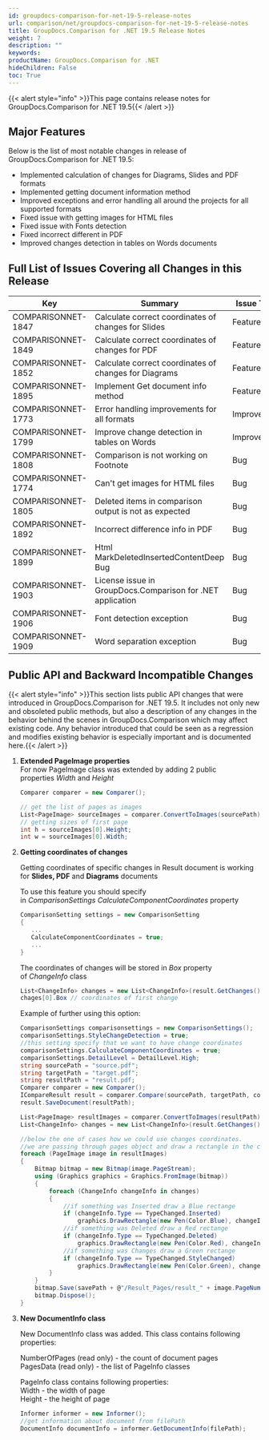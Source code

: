 ```yaml
---
id: groupdocs-comparison-for-net-19-5-release-notes
url: comparison/net/groupdocs-comparison-for-net-19-5-release-notes
title: GroupDocs.Comparison for .NET 19.5 Release Notes
weight: 7
description: ""
keywords:
productName: GroupDocs.Comparison for .NET
hideChildren: False
toc: True
---
```


{{< alert style="info" >}}This page contains release notes for GroupDocs.Comparison for .NET 19.5{{< /alert >}}

## Major Features

Below is the list of most notable changes in release of GroupDocs.Comparison for .NET 19.5:

- Implemented calculation of changes for Diagrams, Slides and PDF formats
- Implemented getting document information method
- Improved exceptions and error handling all around the projects for all supported formats
- Fixed issue with getting images for HTML files
- Fixed issue with Fonts detection
- Fixed incorrect different in PDF
- Improved changes detection in tables on Words documents

## Full List of Issues Covering all Changes in this Release

| Key                 | Summary                                                    | Issue Type  |
| ------------------- | ---------------------------------------------------------- | ----------- |
| COMPARISONNET-1847  | Calculate correct coordinates of changes for Slides        | Feature     |
| COMPARISONNET-1849  | Calculate correct coordinates of changes for PDF           | Feature     |
| COMPARISONNET-1852  | Calculate correct coordinates of changes for Diagrams      | Feature     |
| COMPARISONNET-1895  | Implement Get document info method                         | Feature     |
| COMPARISONNET-1773  | Error handling improvements for all formats                | Improvement |
| COMPARISONNET-1799  | Improve change detection in tables on Words                | Improvement |
| COMPARISONNET-1808  | Comparison is not working on Footnote                      | Bug         |
| COMPARISONNET-1774  | Can't get images for HTML files                            | Bug         |
| COMPARISONNET-1805  | Deleted items in comparison output is not as expected      | Bug         |
| COMPARISONNET-1892  | Incorrect difference info in PDF                           | Bug         |
| COMPARISONNET-1899  | Html MarkDeletedInsertedContentDeep Bug                    | Bug         |
| COMPARISONNET-1903  | License issue in GroupDocs.Comparison for .NET application | Bug         |
| COMPARISONNET-1906  | Font detection exception                                   | Bug         |
| COMPARISONNET-1909  | Word separation exception                                  | Bug         |

## Public API and Backward Incompatible Changes

{{< alert style="info" >}}This section lists public API changes that were introduced in GroupDocs.Comparison for .NET 19.5. It includes not only new and obsoleted public methods, but also a description of any changes in the behavior behind the scenes in GroupDocs.Comparison which may affect existing code. Any behavior introduced that could be seen as a regression and modifies existing behavior is especially important and is documented here.{{< /alert >}}

1.  **Extended PageImage properties**  
    For now PageImage class was extended by adding 2 public properties *Width* and *Height*

    ```csharp
    Comparer comparer = new Comparer();

    // get the list of pages as images
    List<PageImage> sourceImages = comparer.ConvertToImages(sourcePath);
    // getting sizes of first page
    int h = sourceImages[0].Height;
    int w = sourceImages[0].Width;
    ```

2.  **Getting coordinates of changes**

    Getting coordinates of specific changes in Result document is working for **Slides, PDF** and **Diagrams** documents

    To use this feature you should specify in *ComparisonSettings CalculateComponentCoordinates* property

    ```csharp
    ComparisonSetting settings = new ComparisonSetting
    {
       ...
       CalculateComponentCoordinates = true;
       ...
    }
    ```

    The coordinates of changes will be stored in *Box* property of *ChangeInfo* class

    ```csharp
    List<ChangeInfo> changes = new List<ChangeInfo>(result.GetChanges());
    chages[0].Box // coordinates of first change
    ```

    Example of further using this option:

    ```csharp
    ComparisonSettings comparisonsettings = new ComparisonSettings();
    comparisonSettings.StyleChangeDetection = true;
    //this setting specify that we want to have change coordinates
    comparisonSettings.CalculateComponentCoordinates = true;
    comparisonSettings.DetailLevel = DetailLevel.High;
    string sourcePath = "source.pdf";
    string targetPath = "target.pdf";
    string resultPath = "result.pdf;
    Comparer comparer = new Comparer();
    ICompareResult result = comparer.Compare(sourcePath, targetPath, comparisonSettings);
    result.SaveDocument(resultPath);

    List<PageImage> resultImages = comparer.ConvertToImages(resultPath);
    List<ChangeInfo> changes = new List<ChangeInfo>(result.GetChanges());

    //below the one of cases how we could use changes coordinates.
    //we are passing through pages object and draw a rectangle in the coordinates of changes
    foreach (PageImage image in resultImages)
    {
    	Bitmap bitmap = new Bitmap(image.PageStream);
    	using (Graphics graphics = Graphics.FromImage(bitmap))
    	{
    		foreach (ChangeInfo changeInfo in changes)
    		{
    			//if something was Inserted draw a Blue rectange
    			if (changeInfo.Type == TypeChanged.Inserted)
    				graphics.DrawRectangle(new Pen(Color.Blue), changeInfo.Box.X, changeInfo.Box.Y, changeInfo.Box.Width, changeInfo.Box.Height);
    			//if something was Deleted draw a Red rectange
    			if (changeInfo.Type == TypeChanged.Deleted)
    				graphics.DrawRectangle(new Pen(Color.Red), changeInfo.Box.X, changeInfo.Box.Y, changeInfo.Box.Width, changeInfo.Box.Height);
    			//if something was Changes draw a Green rectange
    			if (changeInfo.Type == TypeChanged.StyleChanged)
    				graphics.DrawRectangle(new Pen(Color.Green), changeInfo.Box.X, changeInfo.Box.Y, changeInfo.Box.Width, changeInfo.Box.Height);
    		}
    	}
    	bitmap.Save(savePath + @"/Result_Pages/result_" + image.PageNumber + ".png");
    	bitmap.Dispose();
    }
    ```

3.  **New DocumentInfo class**

    New DocumentInfo class was added. This class contains following properties:

    NumberOfPages (read only) - the count of document pages  
    PagesData (read only) - the list of PageInfo classes

    PageInfo class contains following properties:  
    Width - the width of page  
    Height - the height of page

    ```csharp
    Informer informer = new Informer();
    //get information about document from filePath
    DocumentInfo documentInfo = informer.GetDocumentInfo(filePath);
    ```
